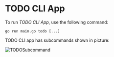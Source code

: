 # TODO CLI App

To run *TODO CLI App*, use  the following command:

```
go run main.go todo [...]
```

TODO CLI app has subcommands shown in picture:

![TODOSubcommand]()
